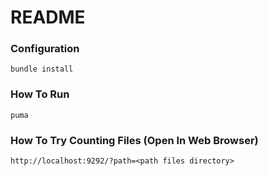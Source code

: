 # README

### Configuration

```
bundle install
```

### How To Run

```
puma
```

### How To Try Counting Files (Open In Web Browser)

```
http://localhost:9292/?path=<path files directory>
```